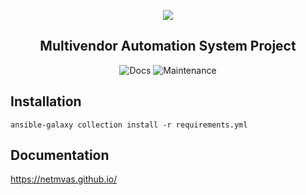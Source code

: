 <p align="center">
    <img src="https://netmvas.github.io/icon.png">
</p>

<h2 align="center">Multivendor Automation System Project</h2>

<p align="center">
    <img alt="Docs" src="https://img.shields.io/badge/docs-latest-blue" href="https://NETMVAS.github.io">
    <img alt="Maintenance" src="https://img.shields.io/maintenance/yes/2021">
</p>

## Installation

`ansible-galaxy collection install -r requirements.yml`

## Documentation

https://netmvas.github.io/